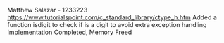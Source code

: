 Matthew Salazar - 1233223
https://www.tutorialspoint.com/c_standard_library/ctype_h.htm
Added a function isdigit to check if <N> is a digit to avoid extra exception handling
Implementation Completed, Memory Freed
